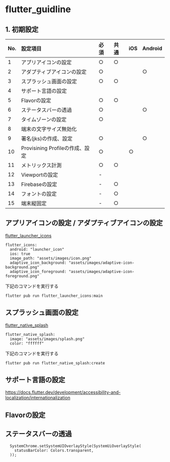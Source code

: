 # flutter_guidline

## 1. 初期設定

|No.|設定項目|必須|共通|iOS|Android|
|:----|:----|:----|:----|:----|:----|
|1|アプリアイコンの設定|○|○| | |
|2|アダプティブアイコンの設定|○| | |○|
|3|スプラッシュ画面の設定|○|○| | |
|4|サポート言語の設定| | | | |
|5|Flavorの設定|○|○| | |
|6|ステータスバーの透過|○| | |○|
|7|タイムゾーンの設定|○| | | |
|8|端末の文字サイズ無効化| | | | |
|9|署名(jks)の作成、設定|○| | |○|
|10|Provisining Profileの作成、設定|○| |○| |
|11|メトリックス計測|○|○| | |
|12|Viewportの設定|-| | | |
|13|Firebaseの設定|-|○| | |
|14|フォントの設定|-|○| | |
|15|端末縦固定|-|○| | |

## アプリアイコンの設定 / アダプティブアイコンの設定

[flutter_launcher_icons](https://pub.dev/packages/flutter_launcher_icons)


``` : pubspec.yaml
flutter_icons:
  android: "launcher_icon"
  ios: true
  image_path: "assets/images/icon.png"
  adaptive_icon_background: "assets/images/adaptive-icon-background.png"
  adaptive_icon_foreground: "assets/images/adaptive-icon-foreground.png"
```  

下記のコマンドを実行する
```
flutter pub run flutter_launcher_icons:main
```

## スプラッシュ画面の設定
[flutter_native_splash](https://pub.dev/packages/flutter_native_splash)


``` : puspec.yaml
flutter_native_splash:
  image: "assets/images/splash.png"
  color: "ffffff"
```

下記のコマンドを実行する
```
flutter pub run flutter_native_splash:create
```

## サポート言語の設定
https://docs.flutter.dev/development/accessibility-and-localization/internationalization


## Flavorの設定

## ステータスバーの透過

```
  SystemChrome.setSystemUIOverlayStyle(SystemUiOverlayStyle(
    statusBarColor: Colors.transparent,
  ));
```



